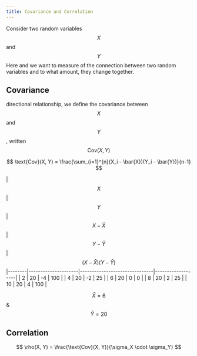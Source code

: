 ```yaml
---
title: Covariance and Correlation
---
```


Consider two random variables $$ X $$ and $$ Y $$ Here and we want to measure of the connection between two random variables and to what amount, they change together.

## Covariance

directional relationship, we define the covariance between $$ X $$ and $$ Y $$
, written $$ \text{Cov}(X,Y) $$

$$ \text{Cov}(X, Y) = \frac{\sum_{i=1}^{n}(X_i - \bar{X})(Y_i - \bar{Y})}{n-1} $$


| $$ X $$| $$ Y $$ | $$ X - \bar{X} $$ | $$ Y - \bar{Y} $$ | $$ (X - \bar{X})(Y - \bar{Y}) $$
|--------|---------------------|-------------------------------|-------------------| 
| 2     |        20           |         -4                   |        100        | 
| 4     |        20           |          -2                    |         25        | 
| 6     |        20           |           0                    |          0        | 
| 8     |        20           |           2                    |         25        | 
| 10     |        20           |          4                    |        100        | 

$$ \bar{X} = 6 $$ & $$ \bar{Y} = 20 $$


## Correlation

$$ \rho(X, Y) = \frac{\text{Cov}(X, Y)}{\sigma_X \cdot \sigma_Y} $$


 